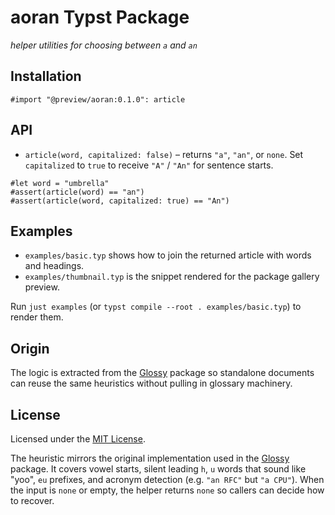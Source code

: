 # aoran Typst Package

_helper utilities for choosing between `a` and `an`_

## Installation

```typ
#import "@preview/aoran:0.1.0": article
```

## API

- `article(word, capitalized: false)` – returns `"a"`, `"an"`, or `none`. Set `capitalized` to `true` to receive `"A"` / `"An"` for sentence starts.

```typ
#let word = "umbrella"
#assert(article(word) == "an")
#assert(article(word, capitalized: true) == "An")
```

## Examples

- `examples/basic.typ` shows how to join the returned article with words and headings.
- `examples/thumbnail.typ` is the snippet rendered for the package gallery preview.

Run `just examples` (or `typst compile --root . examples/basic.typ`) to render them.

## Origin

The logic is extracted from the [Glossy](https://github.com/swaits-typst-packages/glossy)
package so standalone documents can reuse the same heuristics without pulling in glossary
machinery.

## License

Licensed under the [MIT License](LICENSE).

The heuristic mirrors the original implementation used in the
[Glossy](https://github.com/swaits-typst-packages/glossy) package. It covers
vowel starts, silent leading `h`, `u` words that sound like "yoo", `eu`
prefixes, and acronym detection (e.g. `"an RFC"` but `"a CPU"`). When the input
is `none` or empty, the helper returns `none` so callers can decide how to
recover.
